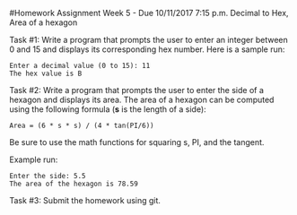 #Homework Assignment Week 5 - Due 10/11/2017 7:15 p.m.
Decimal to Hex, Area of a hexagon

Task #1: Write a program that prompts the user to enter an integer between 0 and 15 and displays its corresponding hex number.
Here is a sample run:

```
Enter a decimal value (0 to 15): 11
The hex value is B
```

Task #2: Write a program that prompts the user to enter the side of a hexagon and displays its area.
The area of a hexagon can be computed using the following formula (**s** is the length of a side):

```
Area = (6 * s * s) / (4 * tan(PI/6))
```

Be sure to use the math functions for squaring s, PI, and the tangent.

Example run:


```
Enter the side: 5.5
The area of the hexagon is 78.59
```

Task #3: Submit the homework using git.
